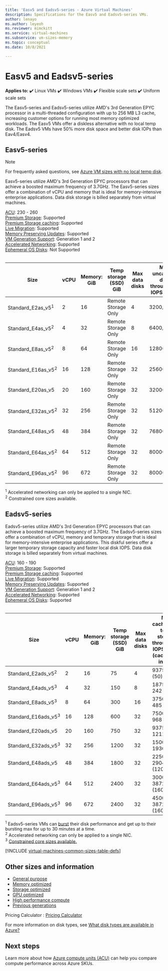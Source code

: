 ```yaml
---
title: 'Easv5 and Eadsv5-series - Azure Virtual Machines'
description: Specifications for the Easv5 and Eadsv5-series VMs.
author: lenayo 
ms.author: leyeoh
ms.reviewer: mimckitt
ms.service: virtual-machines
ms.subservice: vm-sizes-memory
ms.topic: conceptual 
ms.date: 10/8/2021

---
```


# Easv5 and Eadsv5-series

**Applies to:** :heavy_check_mark: Linux VMs :heavy_check_mark: Windows VMs :heavy_check_mark: Flexible scale sets :heavy_check_mark: Uniform scale sets

The Easv5-series and Eadsv5-series utilize AMD's 3rd Generation EPYC processor in a multi-threaded configuration with up to 256 MB L3 cache, increasing customer options for running most memory optimized workloads. The Easv5 VMs offer a diskless alternative with no local temp disk. The Eadsv5 VMs have 50% more disk space and better disk IOPs than Eav4/Easv4.

## Easv5-series

> [!NOTE]
> For frequently asked questions, see [Azure VM sizes with no local temp disk](azure-vms-no-temp-disk.yml).

Easv5-series utilize AMD's 3rd Generation EPYC processors that can achieve a boosted maximum frequency of 3.7GHz. The Easv5-series sizes offer a combination of vCPU and memory that is ideal for memory-intensive enterprise applications. Data disk storage is billed separately from virtual machines.

[ACU](acu.md): 230 - 260 <br>
[Premium Storage](premium-storage-performance.md): Supported <br>
[Premium Storage caching](premium-storage-performance.md): Supported <br>
[Live Migration](maintenance-and-updates.md): Supported <br>
[Memory Preserving Updates](maintenance-and-updates.md): Supported <br>
[VM Generation Support](generation-2.md): Generation 1 and 2 <br>
[Accelerated Networking](../virtual-network/create-vm-accelerated-networking-cli.md): Supported <br>
[Ephemeral OS Disks](ephemeral-os-disks.md): Not Supported <br><br>

| Size | vCPU | Memory: GiB | Temp storage (SSD) GiB | Max data disks | Max uncached disk throughput: IOPS/MBps | Max NICs | Expected Network bandwidth (Mbps) |
|---|---|---|---|---|---|---|---|
| Standard_E2as_v5<sup>1</sup>  | 2  | 16  | Remote Storage Only | 4  | 3200/48    | 2 | 2000  |
| Standard_E4as_v5<sup>2</sup>  | 4  | 32  | Remote Storage Only | 8  | 6400/96    | 2 | 4000  |
| Standard_E8as_v5<sup>2</sup>  | 8  | 64  | Remote Storage Only | 16 | 12800/192  | 4 | 8000  |
| Standard_E16as_v5<sup>2</sup> | 16 | 128 | Remote Storage Only | 32 | 25600/384  | 8 | 10000 |
| Standard_E20as_v5             | 20 | 160 | Remote Storage Only | 32 | 32000/480  | 8 | 12500 |
| Standard_E32as_v5<sup>2</sup> | 32 | 256 | Remote Storage Only | 32 | 51200/768  | 8 | 16000 |
| Standard_E48as_v5             | 48 | 384 | Remote Storage Only | 32 | 76800/1152 | 8 | 24000 |
| Standard_E64as_v5<sup>2</sup> | 64 | 512 | Remote Storage Only | 32 | 80000/1200 | 8 | 32000 |
| Standard_E96as_v5<sup>2</sup> | 96 | 672 | Remote Storage Only | 32 | 80000/1600 | 8 | 40000 |

<sup>1</sup> Accelerated networking can only be applied to a single NIC.<br>
<sup>2</sup> Constrained core sizes available.


## Eadsv5-series

Eadsv5-series utilize AMD's 3rd Generation EPYC processors that can achieve a boosted maximum frequency of 3.7GHz. The Eadsv5-series sizes offer a combination of vCPU, memory and temporary storage that is ideal for memory-intensive enterprise applications. This diskful series offer a larger temporary storage capacity and faster local disk IOPS. Data disk storage is billed separately from virtual machines.

[ACU](acu.md): 160 - 190 <br>
[Premium Storage](premium-storage-performance.md): Supported <br>
[Premium Storage caching](premium-storage-performance.md): Supported <br>
[Live Migration](maintenance-and-updates.md): Supported <br>
[Memory Preserving Updates](maintenance-and-updates.md): Supported <br>
[VM Generation Support](generation-2.md): Generation 1 and 2 <br>
[Accelerated Networking](../virtual-network/create-vm-accelerated-networking-cli.md): Supported <br>
[Ephemeral OS Disks](ephemeral-os-disks.md): Supported <br><br>

| Size | vCPU | Memory: GiB | Temp storage (SSD) GiB | Max data disks | Max cached and temp storage throughput: IOPS/MBps (cache size in GiB) | Max uncached disk throughput: IOPS/MBps | Max burst uncached disk throughput: IOPS/MBps<sup>1</sup> | Max NICs | Expected Network bandwidth (Mbps) |
|---|---|---|---|---|---|---|---|---|---|
| Standard_E2ads_v5<sup>2</sup>  | 2  | 16  | 75   | 4  | 9375 / 120 (50)      | 3200/48      | 10000/600  | 2 | 2000  |
| Standard_E4ads_v5<sup>3</sup>  | 4  | 32  | 150  | 8  | 18750 / 242 (100)    | 6400/96      | 20000/600  | 2 | 4000  |
| Standard_E8ads_v5<sup>3</sup>  | 8  | 64  | 300  | 16 | 37500 / 485 (200)    | 12800/192    | 20000/600  | 4 | 8000  |
| Standard_E16ads_v5<sup>3</sup> | 16 | 128 | 600  | 32 | 75000 / 968 (400)    | 25600/384    | 40000/600  | 8 | 10000 |
| Standard_E20ads_v5             | 20 | 160 | 750  | 32 | 93750 / 1211 (500)   | 32000/480    | 64000/600  | 8 | 12500 |
| Standard_E32ads_v5<sup>3</sup> | 32 | 256 | 1200 | 32 | 150000 / 1936 (800)  | 51200/768    | 80000/1200 | 8 | 16000 |
| Standard_E48ads_v5             | 48 | 384 | 1800 | 32 | 225000 / 2904 (1200) | 76800/1152   | 80000/1800 | 8 | 24000 |
| Standard_E64ads_v5<sup>3</sup> | 64 | 512 | 2400 | 32 | 300000 / 3872 (1600) | 80000/1200   | 80000/1800 | 8 | 32000 |
| Standard_E96ads_v5<sup>3</sup> | 96 | 672 | 2400 | 32 | 450000 / 3872 (1600) | 80000/1600   | 80000/2000 | 8 | 40000 |

<sup>1</sup> Eadsv5-series VMs can [burst](disk-bursting.md) their disk performance and get up to their bursting max for up to 30 minutes at a time.<br>
<sup>2</sup> Accelerated networking can only be applied to a single NIC.<br>
<sup>3</sup> [Constrained core sizes available.](constrained-vcpu.md)



[!INCLUDE [virtual-machines-common-sizes-table-defs](../../includes/virtual-machines-common-sizes-table-defs.md)]

## Other sizes and information

- [General purpose](sizes-general.md)
- [Memory optimized](sizes-memory.md)
- [Storage optimized](sizes-storage.md)
- [GPU optimized](sizes-gpu.md)
- [High performance compute](sizes-hpc.md)
- [Previous generations](sizes-previous-gen.md)

Pricing Calculator : [Pricing Calculator](https://azure.microsoft.com/pricing/calculator/)

For more information on disk types, see [What disk types are available in Azure?](disks-types.md)

## Next steps

Learn more about how [Azure compute units (ACU)](acu.md) can help you compare compute performance across Azure SKUs.